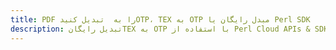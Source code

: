 ---title: PDF را به  تبدیل کنیدOTP، TEX به OTP مبدل رایگان یا Perl SDKdescription: تبدیل رایگانTEX به OTP با استفاده از Perl Cloud APIs & SDK همچنین اسناد PDF را در Cloud ایجاد، ویرایش و رندر کنید.---